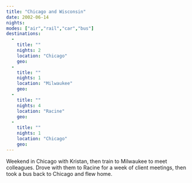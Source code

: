 ```yaml
---
title: "Chicago and Wisconsin"
date: 2002-06-14
nights:
modes: ["air","rail","car","bus"]
destinations:
  -
    title: ""
    nights: 2
    location: "Chicago"
    geo:
  -
    title: ""
    nights: 1
    location: "Milwaukee"
    geo:
  -
    title: ""
    nights: 4
    location: "Racine"
    geo:
  -
    title: ""
    nights: 1
    location: "Chicago"
    geo:
---
```


Weekend in Chicago with Kristan, then train to Milwaukee to meet colleagues. Drove with them to Racine for a week of client meetings, then took a bus back to Chicago and flew home.

